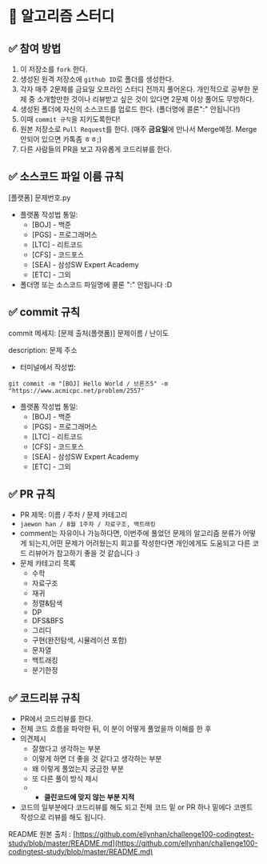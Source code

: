 # 💯 알고리즘 스터디

## ✅ 참여 방법

1. 이 저장소를 `fork` 한다.
2. 생성된 원격 저장소에 `github ID`로 폴더를 생성한다.
3. 각자 매주 2문제를 금요일 오프라인 스터디 전까지 풀어온다. 개인적으로 공부한 문제 중 소개할만한 것이나 리뷰받고 싶은 것이 있다면 2문제 이상 풀어도 무방하다.
4. 생성된 폴더에 자신의 소스코드를 업로드 한다. (폴더명에 콜론":" 안됩니다!)
5. 이때 `commit 규칙`을 지키도록한다!
6. 원본 저장소로 `Pull Request`를 한다. (매주 **금요일**에 만나서 Merge예정. Merge 안되어 있으면 카톡좀 ㅎㅎ;)
7. 다른 사람들의 PR을 보고 자유롭게 코드리뷰를 한다.

## ✅ 소스코드 파일 이름 규칙

[플랫폼] 문제번호.py

- 플랫폼 작성법 통일:
    - [BOJ] - 백준
    - [PGS] - 프로그래머스
    - [LTC] - 리트코드
    - [CFS] - 코드포스
    - [SEA] - 삼성SW Expert Academy
    - [ETC] - 그외
- 폴더명 또는 소스코드 파일명에 콜론 ":" 안됩니다 :D

## ✅ commit 규칙

commit 메세지: [문제 출처(플랫폼)] 문제이름 / 난이도

description: 문제 주소

- 터미널에서 작성법:

`git commit -m "[BOJ] Hello World / 브론즈5" -m "https://www.acmicpc.net/problem/2557"`

- 플랫폼 작성법 통일:
    - [BOJ] - 백준
    - [PGS] - 프로그래머스
    - [LTC] - 리트코드
    - [CFS] - 코드포스
    - [SEA] - 삼성SW Expert Academy
    - [ETC] - 그외

## ✅ PR 규칙

- PR 제목: 이름 / 주차 / 문제 카테고리
- `jaewon han / 8월 1주차 / 자료구조, 백트래킹`
- comment는 자유이나 가능하다면, 이번주에 풀었던 문제의 알고리즘 분류가 어떻게 되는지,어떤 문제가 어려웠는지 회고를 작성한다면 개인에게도 도움되고 다른 코드 리뷰어가 참고하기 좋을 것 같습니다 :)
- 문제 카테고리 목록
    - 수학
    - 자료구조
    - 재귀
    - 정렬&탐색
    - DP
    - DFS&BFS
    - 그리디
    - 구현(완전탐색, 시뮬레이션 포함)
    - 문자열
    - 백트래킹
    - 분기한정

## ✅ 코드리뷰 규칙

- PR에서 코드리뷰를 한다.
- 전체 코드 흐름을 파악한 뒤, 이 분이 어떻게 풀었을까 이해를 한 후
- 의견제시
    - 잘했다고 생각하는 부분
    - 이렇게 하면 더 좋을 것 같다고 생각하는 부분
    - 왜 이렇게 풀었는지 궁금한 부분
    - 또 다른 풀이 방식 제시
    - + **클린코드에 맞지 않는 부분 지적**
- 코드의 일부분에다 코드리뷰를 해도 되고 전체 코드 밑 or PR 하나 밑에다 코멘트 작성으로 리뷰를 해도 됩니다.

README 원본 출처 : [https://github.com/ellynhan/challenge100-codingtest-study/blob/master/README.md](https://github.com/ellynhan/challenge100-codingtest-study/blob/master/README.md)
